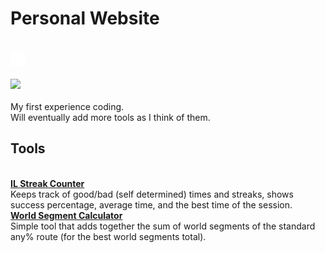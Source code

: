 <h1>Personal Website</h1><br>
<a href="https://zeldocto.github.io">
  <img src="/assets/icons/googlehome.png" width="24" height="24" />
</a><br><br>
<kbd><img src="https://img.shields.io/badge/HTML5-E34F26?style=for-the-badge&logo=html5&logoColor=white" /></kbd><br><br>
My first experience coding.<br>
Will eventually add more tools as I think of them.<br>  

<h2>Tools</h2><br>  
<a href="https://zeldocto.github.io/iltool/"><b>IL Streak Counter</b></a><br>
Keeps track of good/bad (self determined) times and streaks, shows success percentage, average time, and the best time of the session.<br>  
<a href="https://zeldocto.github.io/worldcalc/"><b>World Segment Calculator</b></a><br>
Simple tool that adds together the sum of world segments of the standard any% route (for the best world segments total).  

